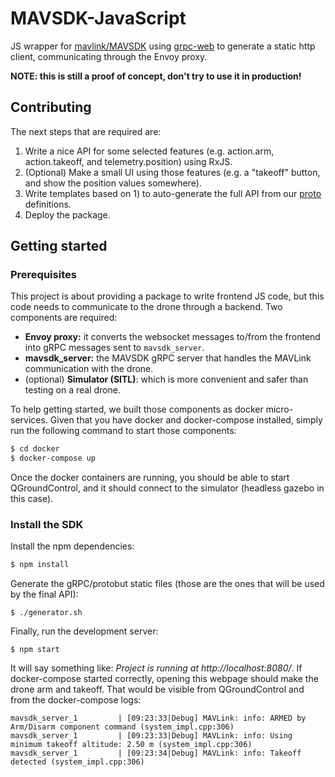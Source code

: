 # MAVSDK-JavaScript

JS wrapper for [mavlink/MAVSDK](https://github.com/mavlink/MAVSDK) using [grpc-web](https://github.com/grpc/grpc-web) to generate a static http client, communicating through the Envoy proxy.

__NOTE: this is still a proof of concept, don't try to use it in production!__

## Contributing

The next steps that are required are:

1. Write a nice API for some selected features (e.g. action.arm, action.takeoff, and telemetry.position) using RxJS.
2. (Optional) Make a small UI using those features (e.g. a "takeoff" button, and show the position values somewhere).
3. Write templates based on 1) to auto-generate the full API from our [proto](./proto/protos) definitions.
4. Deploy the package.

## Getting started

### Prerequisites

This project is about providing a package to write frontend JS code, but this code needs to communicate to the drone through a backend. Two components are required:

* __Envoy proxy:__ it converts the websocket messages to/from the frontend into gRPC messages sent to `mavsdk_server`.
* __mavsdk_server:__ the MAVSDK gRPC server that handles the MAVLink communication with the drone.
* (optional) __Simulator (SITL)__: which is more convenient and safer than testing on a real drone.

To help getting started, we built those components as docker micro-services. Given that you have docker and docker-compose installed, simply run the following command to start those components:

```sh
$ cd docker
$ docker-compose up
```

Once the docker containers are running, you should be able to start QGroundControl, and it should connect to the simulator (headless gazebo in this case).

### Install the SDK

Install the npm dependencies:

```sh
$ npm install
```

Generate the gRPC/protobut static files (those are the ones that will be used by the final API):

```
$ ./generator.sh
```

Finally, run the development server:

```
$ npm start
```

It will say something like: _Project is running at http://localhost:8080/_. If docker-compose started correctly, opening this webpage should make the drone arm and takeoff. That would be visible from QGroundControl and from the docker-compose logs:

```
mavsdk_server_1         | [09:23:33|Debug] MAVLink: info: ARMED by Arm/Disarm component command (system_impl.cpp:306)
mavsdk_server_1         | [09:23:33|Debug] MAVLink: info: Using minimum takeoff altitude: 2.50 m (system_impl.cpp:306)
mavsdk_server_1         | [09:23:34|Debug] MAVLink: info: Takeoff detected (system_impl.cpp:306)
```
